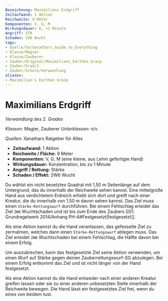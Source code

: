 ```yaml
---
Bezeichnung: Maximilians Erdgriff
Zeitaufwand: 1 Aktion
Reichweite: 9 Meter
Komponenten: V, G, M
Wirkungsdauer: K, <1 Minute
Angriff: STR
Schaden: 2d6 Wucht
tags: 
- Quelle/5e/Xanathars_Guide_to_Everything
- Klasse/Magier
- Klasse/Zauberer
- Zauber/Original/Maximilians_Earthen_Grasp
- Zauber/Grad/2
- Zauber/Schule/Verwandlung
aliases: 
- Maximilian's Earthen Grasp
---
```

# Maximilians Erdgriff
_Verwandlung des 2. Grades_

_Klassen:_ Magier, Zauberer
_Unterklassen:_ n/v

_Quellen:_ Xanathars Ratgeber für Alles

- **Zeitaufwand:** 1 Aktion
- **Reichweite / Fläche:** 9 Meter
- **Komponenten:** V, G, M (eine kleine, aus Lehm gefertigte Hand)
- **Wirkungsdauer:** Konzentration, bis zu 1 Minute
- **Angriff / Rettung:** Stärke
- **Schaden / Effekt:**  2W6 Wucht

Du wählst ein nicht besetztes Quadrat mit 1,50 m Seitenlänge auf dem Untergrund, das du innerhalb der Reichweite sehen kannst. Eine mittelgroße Hand aus verdichtetem Erdreich erhebt sich dort und greift nach einer Kreatur, die du innerhalb von 1,50 m davon sehen kannst. Das Ziel muss einen `Stärke-Rettungswurf` durchführen. Bei einem Fehlschlag erleidet das Ziel `2W6` Wuchtschaden und ist bis zum Ende des Zaubers [[01. Grundregelwerk 2014/Anhang PH-A#Festgesetzt|festgesetzt]].

Als eine Aktion kannst du die Hand veranlassen, das gefesselte Ziel zu zermalmen, welches dann einen `Stärke-Rettungswurf` ablegen muss. Das Ziel erleidet `2W6` Wuchtschaden bei einem Fehlschlag, die Hälfte davon bei einem Erfolg.

Um auszubrechen, kann das festgesetzte Ziel seine Aktion verwenden, um einen Wurf auf Stärke gegen deinen Zauberrettungswurf-SG abzulegen. Bei einem Erfolg entkommt das Ziel und ist nicht länger von der Hand festgesetzt.

Als eine Aktion kannst du die Hand entweder nach einer anderen Kreatur greifen lassen oder sie zu einer anderen unbesetzten Stelle innerhalb der Reichweite bewegen. Die Hand lässt ein festgesetztes Ziel frei, wenn du eines von beidem tust.